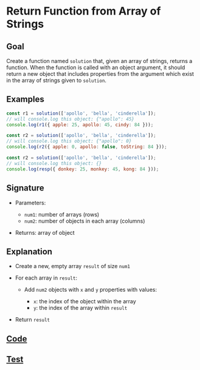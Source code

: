 # Return Function from Array of Strings

## Goal

Create a function named `solution` that, given an array of strings, returns a function. When the function is called with an object argument, it should return a new object that includes properties from the argument which exist in the array of strings given to `solution`.

## Examples

```js
const r1 = solution(['apollo', 'bella', 'cinderella']);
// will console.log this object: {"apollo": 45}
console.log(r1({ apple: 25, apollo: 45, cindy: 84 }));

const r2 = solution(['apollo', 'bella', 'cinderella']);
// will console.log this object: {"apollo": 0}
console.log(r2({ apple: 0, apollo: false, toString: 84 }));

const r2 = solution(['apollo', 'bella', 'cinderella']);
// will console.log this object: {}
console.log(resp({ donkey: 25, monkey: 45, kong: 84 }));
```

## Signature

- Parameters:

  - `num1`: number of arrays (rows)
  - `num2`: number of objects in each array (columns)

- Returns: array of object

## Explanation

- Create a new, empty array `result` of size `num1`
- For each array in `result`:

  - Add `num2` objects with `x` and `y` properties with values:

    - `x`: the index of the object within the array
    - `y`: the index of the array within `result`

- Return `result`

## [Code](index.js)

## [Test](index.test.js)
